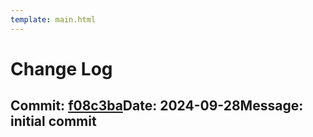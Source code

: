 ```yaml
---
template: main.html
---
```


# Change Log

## Commit: [f08c3ba](https://github.com/coruhtech/kosgeb-rize/commit/f08c3ba)**Date:** 2024-09-28**Message:** initial commit